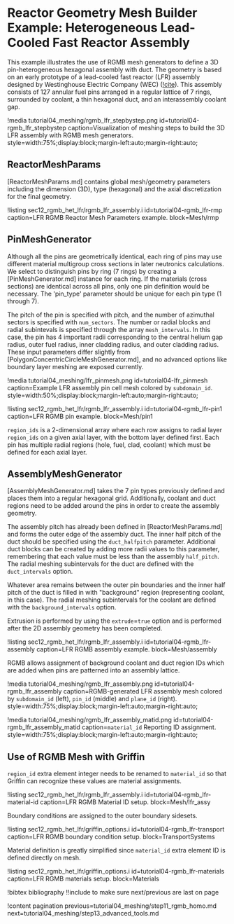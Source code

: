 # Reactor Geometry Mesh Builder Example: Heterogeneous Lead-Cooled Fast Reactor Assembly

This example illustrates the use of RGMB mesh generators to define a 3D pin-heterogeneous hexagonal assembly with duct. The geometry is based on an early prototype of a lead-cooled fast reactor (LFR) assembly designed by Westinghouse Electric Company (WEC) ([!cite](grasso2019lfr)). This assembly consists of 127 annular fuel pins arranged in a regular lattice of 7 rings, surrounded by coolant, a thin hexagonal duct, and an interassembly coolant gap.

!media tutorial04_meshing/rgmb_lfr_stepbystep.png
       id=tutorial04-rgmb_lfr_stepbystep
       caption=Visualization of meshing steps to build the 3D LFR assembly with RGMB mesh generators.
       style=width:75%;display:block;margin-left:auto;margin-right:auto;

## ReactorMeshParams

[ReactorMeshParams.md] contains global mesh/geometry parameters including the dimension (3D), type (hexagonal) and the axial discretization for the final geometry.

!listing sec12_rgmb_het_lfr/rgmb_lfr_assembly.i
         id=tutorial04-rgmb_lfr-rmp
         caption=LFR RGMB Reactor Mesh Parameters example.
         block=Mesh/rmp

## PinMeshGenerator

Although all the pins are geometrically identical, each ring of pins may use different material multigroup cross sections in later neutronics calculations. We select to distinguish pins by ring (7 rings) by creating a [PinMeshGenerator.md] instance for each ring. If the materials (cross sections) are identical across all pins, only one pin definition would be necessary. The 'pin_type' parameter should be unique for each pin type (1 through 7).

The pitch of the pin is specified with pitch, and the number of azimuthal sectors is specified with `num_sectors`. The number or radial blocks and radial subintevals is specified through the array `mesh_intervals`. In this case, the pin has 4 important radii corresponding to the central helium gap radius, outer fuel radius, inner cladding radius, and outer cladding radius. These input parameters differ slightly from [PolygonConcentricCircleMeshGenerator.md], and no advanced options like boundary layer meshing are exposed currently.

!media tutorial04_meshing/lfr_pinmesh.png
       id=tutorial04-lfr_pinmesh
       caption=Example LFR assembly pin cell mesh colored by `subdomain_id`.
       style=width:50%;display:block;margin-left:auto;margin-right:auto;

!listing sec12_rgmb_het_lfr/rgmb_lfr_assembly.i
         id=tutorial04-rgmb_lfr-pin1
         caption=LFR RGMB pin example.
         block=Mesh/pin1

`region_ids` is a 2-dimensional array where each row assigns to radial layer `region_ids` on a given axial layer, with the bottom layer defined first. Each pin has multiple radial regions (hole, fuel, clad, coolant) which must be defined for each axial layer.

## AssemblyMeshGenerator

[AssemblyMeshGenerator.md] takes the 7 pin types previously defined and places them into a regular hexagonal grid. Additionally, coolant and duct regions need to be added around the pins in order to create the assembly geometry.

The assembly pitch has already been defined in [ReactorMeshParams.md] and forms the outer edge of the assembly duct. The inner half pitch of the duct should be specified using the `duct_halfpitch` parameter. Additional duct blocks can be created by adding more radii values to this parameter, remembering that each value must be less than the assembly `half_pitch`. The radial meshing subintervals for the duct are defined with the `duct_intervals` option.

Whatever area remains between the outer pin boundaries and the inner half pitch of the duct is filled in with "background" region (representing coolant, in this case). The radial meshing subintervals for the coolant are defined with the `background_intervals` option.

Extrusion is performed by using the `extrude`=`true` option and is performed after the 2D assembly geometry has been completed.

!listing sec12_rgmb_het_lfr/rgmb_lfr_assembly.i
         id=tutorial04-rgmb_lfr-assembly
         caption=LFR RGMB assembly example.
         block=Mesh/assembly

RGMB allows assignment of background coolant and duct region IDs which are added when pins are patterned into an assembly lattice.

!media tutorial04_meshing/rgmb_lfr_assembly.png
       id=tutorial04-rgmb_lfr_assembly
       caption=RGMB-generated LFR assembly mesh colored by `subdomain_id` (left), `pin_id` (middle) and `plane_id` (right).
       style=width:75%;display:block;margin-left:auto;margin-right:auto;

!media tutorial04_meshing/rgmb_lfr_assembly_matid.png
       id=tutorial04-rgmb_lfr_assembly_matid
       caption=`material_id` Reporting ID assignment.
       style=width:75%;display:block;margin-left:auto;margin-right:auto;

## Use of RGMB Mesh with Griffin

`region_id` extra element integer needs to be renamed to `material_id` so that Griffin can recognize these values are material assignments.

!listing sec12_rgmb_het_lfr/rgmb_lfr_assembly.i
         id=tutorial04-rgmb_lfr-material-id
         caption=LFR RGMB Material ID setup.
         block=Mesh/lfr_assy

Boundary conditions are assigned to the outer boundary sidesets.

!listing sec12_rgmb_het_lfr/griffin_options.i
         id=tutorial04-rgmb_lfr-transport
         caption=LFR RGMB boundary condition setup.
         block=TransportSystems

Material definition is greatly simplified since `material_id` extra element ID is defined directly on mesh.

!listing sec12_rgmb_het_lfr/griffin_options.i
         id=tutorial04-rgmb_lfr-materials
         caption=LFR RGMB materials setup.
         block=Materials

!bibtex bibliography !!include to make sure next/previous are last on page

!content pagination previous=tutorial04_meshing/step11_rgmb_homo.md
                    next=tutorial04_meshing/step13_advanced_tools.md
